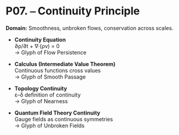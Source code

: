 # P07. ⎯ Continuity Principle

**Domain:** Smoothness, unbroken flows, conservation across scales.

- **Continuity Equation**  
  ∂ρ/∂t + ∇·(ρv) = 0  
  → Glyph of Flow Persistence  

- **Calculus (Intermediate Value Theorem)**  
  Continuous functions cross values  
  → Glyph of Smooth Passage  

- **Topology Continuity**  
  ε–δ definition of continuity  
  → Glyph of Nearness  

- **Quantum Field Theory Continuity**  
  Gauge fields as continuous symmetries  
  → Glyph of Unbroken Fields
